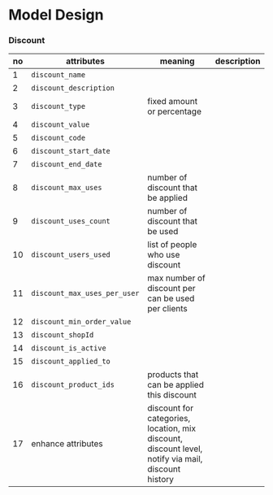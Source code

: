 # Model Design

### Discount 

| no  | attributes                   | meaning                                                                                            | description |
| --- | ---------------------------- | -------------------------------------------------------------------------------------------------- | ----------- |
| 1   | `discount_name`              |                                                                                                    |             |
| 2   | `discount_description`       |                                                                                                    |             |
| 3   | `discount_type`              | fixed amount or percentage                                                                         |             |
| 4   | `discount_value`             |                                                                                                    |             |
| 5   | `discount_code`              |                                                                                                    |             |
| 6   | `discount_start_date`        |                                                                                                    |             |
| 7   | `discount_end_date`          |                                                                                                    |             |
| 8   | `discount_max_uses`          | number of discount that be applied                                                                 |             |
| 9   | `discount_uses_count`        | number of discount that be used                                                                    |             |
| 10  | `discount_users_used`        | list of people who use discount                                                                    |             |
| 11  | `discount_max_uses_per_user` | max number of discount per can be used per clients                                                 |             |
| 12  | `discount_min_order_value`   |                                                                                                    |             |
| 13  | `discount_shopId`            |                                                                                                    |             |
| 14  | `discount_is_active`         |                                                                                                    |             |
| 15  | `discount_applied_to`        |                                                                                                    |             |
| 16  | `discount_product_ids`       | products that can be applied this discount                                                         |             |
| 17  | enhance attributes           | discount for categories, location, mix discount, discount level, notify via mail, discount history |             |

